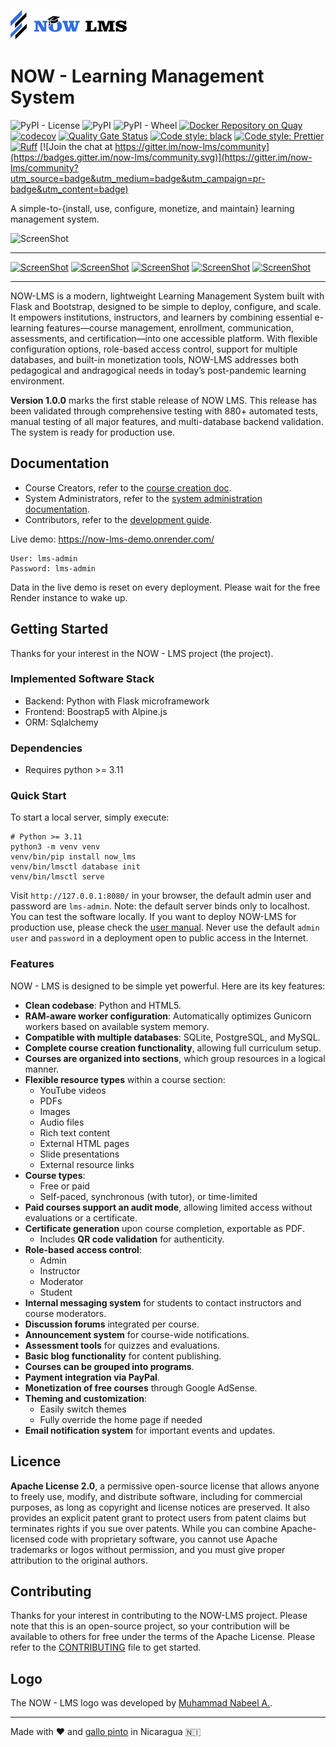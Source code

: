  ![Logo](https://github.com/bmosoluciones/now-lms/blob/main/now_lms/static/icons/logo/logo_large.png?raw=true)
# NOW - Learning Management System

![PyPI - License](https://img.shields.io/pypi/l/now_lms?color=brightgreen&logo=apache&logoColor=white)
![PyPI](https://img.shields.io/pypi/v/now_lms?color=brightgreen&label=version&logo=python&logoColor=white)
![PyPI - Wheel](https://img.shields.io/pypi/wheel/now_lms?logo=python&logoColor=white)
[![Docker Repository on Quay](https://quay.io/repository/bmosoluciones/now_lms/status "Docker Repository on Quay")](https://quay.io/repository/bmosoluciones/now_lms)
[![codecov](https://codecov.io/github/bmosoluciones/now-lms/graph/badge.svg?token=SFVXF6Y3R3)](https://codecov.io/github/bmosoluciones/now-lms)
[![Quality Gate Status](https://sonarcloud.io/api/project_badges/measure?project=bmosoluciones_now-lms&metric=alert_status)](https://sonarcloud.io/dashboard?id=bmosoluciones_now-lms)
[![Code style: black](https://img.shields.io/badge/Python%20code%20style-black-000000.svg)](https://github.com/psf/black)
[![Code style: Prettier](https://img.shields.io/badge/HTML%20code%20style-prettier-ff69b4.svg)](https://github.com/prettier/prettier)
[![Ruff](https://img.shields.io/endpoint?url=https://raw.githubusercontent.com/astral-sh/ruff/main/assets/badge/v2.json)](https://github.com/astral-sh/ruff)
[![Join the chat at https://gitter.im/now-lms/community](https://badges.gitter.im/now-lms/community.svg)](https://gitter.im/now-lms/community?utm_source=badge&utm_medium=badge&utm_campaign=pr-badge&utm_content=badge)

A simple-to-{install, use, configure, monetize, and maintain} learning management system.

![ScreenShot](https://bmogroup.solutions/imgs/lms/Course.png)

-----------

[![ScreenShot](https://bmogroup.solutions/imgs/lms/AdminDashboard_thumb.png)](https://bmogroup.solutions/imgs/lms/AdminDashboard.png) [![ScreenShot](https://bmogroup.solutions/imgs/lms/Home_thumb.png)](https://bmogroup.solutions/imgs/lms/Home.png) [![ScreenShot](https://bmogroup.solutions/imgs/lms/InstructorPanel_thumb.png)](https://bmogroup.solutions/imgs/lms/InstructorPanel.png) [![ScreenShot](https://bmogroup.solutions/imgs/lms/StudentDashboard_thumb.png)](https://bmogroup.solutions/imgs/lms/StudentDashboard.png) [![ScreenShot](https://bmogroup.solutions/imgs/lms/ModerationDashboard_thumb.png)](https://bmogroup.solutions/imgs/lms/ModerationDashboard.png)

-----------

NOW-LMS is a modern, lightweight Learning Management System built with Flask and Bootstrap, designed to be simple to deploy,
configure, and scale. It empowers institutions, instructors, and learners by combining essential e-learning features—course
management, enrollment, communication, assessments, and certification—into one accessible platform. With flexible configuration
options, role-based access control, support for multiple databases, and built-in monetization tools, NOW-LMS addresses both
pedagogical and andragogical needs in today’s post-pandemic learning environment.

**Version 1.0.0** marks the first stable release of NOW LMS. This release has been validated through comprehensive testing with 880+ automated tests, manual testing of all major features, and multi-database backend validation. The system is ready for production use.

## Documentation

-   Course Creators, refer to the [course creation doc](https://bmosoluciones.github.io/now-lms/course-creator/).
-   System Administrators, refer to the [system administration documentation](https://bmosoluciones.github.io/now-lms/setup/).
-   Contributors, refer to the [development guide](
https://bmosoluciones.github.io/now-lms/CONTRIBUTING/).

Live demo: https://now-lms-demo.onrender.com/

```
User: lms-admin
Password: lms-admin
```

Data in the live demo is reset on every deployment. Please wait for the free Render instance to wake up.


## Getting Started

Thanks for your interest in the NOW - LMS project (the project).

### Implemented Software Stack

- Backend: Python with Flask microframework
- Frontend: Boostrap5 with Alpine.js
- ORM: Sqlalchemy

### Dependencies

-   Requires python >= 3.11

### Quick Start

To start a local server, simply execute:

```
# Python >= 3.11
python3 -m venv venv
venv/bin/pip install now_lms
venv/bin/lmsctl database init
venv/bin/lmsctl serve
```

Visit `http://127.0.0.1:8080/` in your browser, the default admin user and password are `lms-admin`.
Note: the default server binds only to localhost. You can test the software locally. If you want to deploy NOW-LMS for
production use, please check the [user manual](https://bmosoluciones.github.io/now-lms/setup.html). Never use the default
`admin user` and `password` in a deployment open to public access in the Internet.


### Features

NOW - LMS is designed to be simple yet powerful. Here are its key features:

- **Clean codebase**: Python and HTML5.
- **RAM-aware worker configuration**: Automatically optimizes Gunicorn workers based on available system memory.
- **Compatible with multiple databases**: SQLite, PostgreSQL, and MySQL.
- **Complete course creation functionality**, allowing full curriculum setup.
- **Courses are organized into sections**, which group resources in a logical manner.
- **Flexible resource types** within a course section:
  - YouTube videos
  - PDFs
  - Images
  - Audio files
  - Rich text content
  - External HTML pages
  - Slide presentations
  - External resource links
- **Course types**:
  - Free or paid
  - Self-paced, synchronous (with tutor), or time-limited
- **Paid courses support an audit mode**, allowing limited access without evaluations or a certificate.
- **Certificate generation** upon course completion, exportable as PDF.
  - Includes **QR code validation** for authenticity.
- **Role-based access control**:
  - Admin
  - Instructor
  - Moderator
  - Student
- **Internal messaging system** for students to contact instructors and course moderators.
- **Discussion forums** integrated per course.
- **Announcement system** for course-wide notifications.
- **Assessment tools** for quizzes and evaluations.
- **Basic blog functionality** for content publishing.
- **Courses can be grouped into programs**.
- **Payment integration via PayPal**.
- **Monetization of free courses** through Google AdSense.
- **Theming and customization**:
  - Easily switch themes
  - Fully override the home page if needed
- **Email notification system** for important events and updates.

## Licence

**Apache License 2.0**, a permissive open-source license that allows anyone to freely use, modify, and distribute software,
including for commercial purposes, as long as copyright and license notices are preserved. It also provides an explicit patent
grant to protect users from patent claims but terminates rights if you sue over patents. While you can combine Apache-licensed
code with proprietary software, you cannot use Apache trademarks or logos without permission, and you must give proper attribution
to the original authors.

## Contributing

Thanks for your interest in contributing to the NOW-LMS project. Please note that this is an open-source project, so your
contribution will be available to others for free under the terms of the Apache License. Please refer to the 
[CONTRIBUTING](https://github.com/bmosoluciones/now-lms/blob/main/docs/CONTRIBUTING.md) file to get started.

## Logo

The NOW - LMS logo was developed by  [Muhammad Nabeel A.](https://www.freelancer.es/projects/logo-design/Logo-desing-for-Open-Source/).

-----------------------------------
Made with ❤️ and [gallo pinto](https://es.wikipedia.org/wiki/Gallo_pinto) in Nicaragua 🇳🇮
